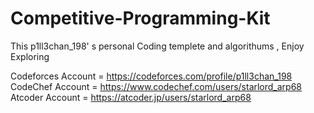 # Competitive-Programming-Kit
This p1ll3chan_198' s personal Coding templete and algorithums , Enjoy Exploring

Codeforces Account = https://codeforces.com/profile/p1ll3chan_198
CodeChef Account = https://www.codechef.com/users/starlord_arp68
Atcoder Account = https://atcoder.jp/users/starlord_arp68
